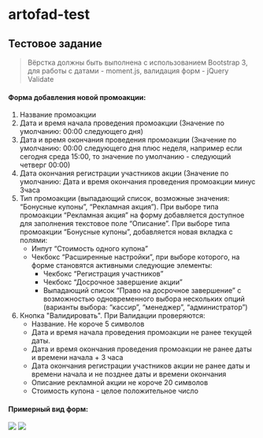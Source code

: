 # artofad-test
## Тестовое задание

> Вёрстка должны быть выполнена с использованием Bootstrap 3, для работы с датами - moment.js, валидация форм - jQuery Validate

#### Форма добавления новой промоакции:

1. Название промоакции
2. Дата и время начала проведения промоакции (Значение по умолчанию: 00:00 следующего дня)
3. Дата и время окончания проведения промоакции (Значение по умолчанию: 00:00 следующего дня плюс неделя, например если сегодня среда 15:00, то значение по умолчанию - следующий четверг 00:00)
4. Дата окончания регистрации участников акции (Значение по умолчанию: Дата и время окончания проведения промоакции минус 3часа
5. Тип промоакции (выпадающий список, возможные значения: “Бонусные купоны”, “Рекламная акция”). При выборе типа промоакции “Рекламная акция” на форму добавляется доступное для заполнения текстовое поле “Описание”. При выборе типа промоакции “Бонусные купоны”, добавляется новая вкладка с полями:
   - Инпут “Стоимость одного купона”
   - Чекбокс “Расширенные настройки”, при выборе которого, на форме становятся активными следующие элементы:
       - Чекбокс “Регистрация участников”
       - Чекбокс “Досрочное завершение акции”
       - Выпадающий список “Право на досрочное завершение” с возможностью одновременного выбора нескольких опций (варианты выбора: “кассир”, “менеджер”, “администратор”)
6. Кнопка "Валидировать". При Валидации проверяются:
   - Название. Не короче 5 символов
   - Дата и время начала проведения промоакции не ранее текущей даты.
   - Дата и время окончания проведения промоакции не ранее даты и времени начала + 3 часа
   - Дата окончания регистрации участников акции не ранее даты и времени начала и не позднее даты и времени окончания
   - Описание рекламной акции не короче 20 символов
   - Стоимость купона - целое положительное число

#### Примерный вид форм:

![](https://image.ibb.co/fTe2ed/1.png)
![](https://image.ibb.co/kpYykJ/2.png)
